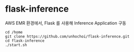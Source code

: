# flask-inference

AWS EMR 환경에서, Flask 를 사용해 Inference Application 구동

```
cd /home
git clone https://github.com/unhochoi/flask-inference.git
cd flask-inference
./start.sh
```
